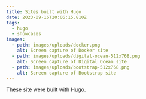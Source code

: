 ```yaml
---
title: Sites built with Hugo
date: 2023-09-16T20:06:15.810Z
tags:
  - hugo
  - showcases
images:
  - path: images/uploads/docker.png
    alt: Screen capture of Docker site
  - path: images/uploads/digital-ocean-512x768.png
    alt: Screen capture of Digital Ocean site
  - path: images/uploads/bootstrap-512x768.png
    alt: Screen capture of Bootstrap site
---
```

These site were built with Hugo.